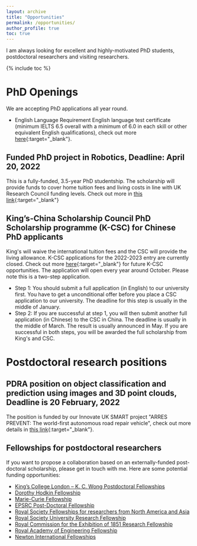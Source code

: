 ```yaml
---
layout: archive
title: "Opportunities"
permalink: /opportunities/
author_profile: true
toc: true
---
```


I am always looking for excellent and highly-motivated PhD students, postdoctoral researchers and visiting researchers. 

{% include toc %}

# PhD Openings
We are accepting PhD applications all year round.
* English Language Requirement
English language test certificate (minimum IELTS 6.5 overall with a minimum of 6.0 in each skill or other equivalent English qualifications), check out more [here](https://www.kcl.ac.uk/study/postgraduate-taught/how-to-apply/entry-requirements/english-language-requirements){:target="_blank"}.
## Funded PhD project in Robotics, Deadline: April 20, 2022
This is a fully-funded, 3.5-year PhD studentship. The scholarship will provide funds to cover home tuition fees and living costs in line with UK Research Council funding levels. Check out more in [this link](https://www.findaphd.com/phds/project/robotic-manipulation-with-vision-and-touching-sensing/?p138575){:target="_blank"}
## King’s-China Scholarship Council PhD Scholarship programme (K-CSC) for Chinese PhD applicants 
King's will waive the international tuition fees and the CSC will provide the living allowance.
K-CSC applications for the 2022-2023 entry are currently closed. Check out more [here](https://www.kcl.ac.uk/study-legacy/funding/kings-china-scholarship-council-phd-scholarship-programme-k-csc){:target="_blank"} for future K-CSC opportunities. 
The application will open every year around October. Please note this is a two-step application. 
* Step 1: You should submit a full application (in English) to our university first. You have to get a unconditional offer before you place a CSC application to our university. The deadline for this step is usually in the middle of January. 
* Step 2: If you are successful at step 1, you will then submit another full application (in Chinese) to the CSC in China. The deadline is usually in the middle of March. The result is usually announced in May.
If you are successful in both steps, you will be awarded the full scholarship from King's and CSC.


# Postdoctoral research positions
## PDRA position on object classification and prediction using images and 3D point clouds, Deadline is 20 February, 2022 
The position is funded by our Innovate UK SMART project "ARRES PREVENT: The world-first autonomous road repair vehicle", check out more details in [this link](https://www.kcl.ac.uk/study/postgraduate-taught/how-to-apply/entry-requirements/english-language-requirements){:target="_blank"}.

## Fellowships for postdoctoral researchers
If you want to propose a collaboration based on an externally-funded post-doctoral scholarship, please get in touch with me. Here are some potential funding opportunities:
* [King’s College London – K. C. Wong Postdoctoral Fellowships](https://documentcloud.adobe.com/link/review?uri=urn%3Aaaid%3Ascds%3AUS%3A9a09c36e-feb8-302c-8d95-3e5ecee52b0e#pageNum=1)
* [Dorothy Hodkin Fellowship](https://royalsociety.org/grants-schemes-awards/grants/dorothy-hodgkin-fellowship/) 
* [Marie-Curie Fellowship](http://ec.europa.eu/research/mariecurieactions/)
* [EPSRC Post-Doctoral Fellowship](https://epsrc.ukri.org/skills/fellows/areas/)
* [Royal Society Fellowships for researchers from North America and Asia](http://www.scholarshippost.com/scholarships/royal-society-fellowships/)
* [Royal Society University Research Fellowship](https://royalsociety.org/grants/schemes/university-research/)
* [Royal Commission for the Exhibition of 1851 Research Fellowship](http://www.royalcommission1851.org.uk/awards/?award=research)
* [Royal Academy of Engineering Fellowship](https://royalsociety.org/grants-schemes-awards/grants/newton-international/)
* [Newton International Fellowships](http://www.raeng.org.uk/grants-and-prizes/support-for-research/research-fellowships/raeng-research-fellowship)
